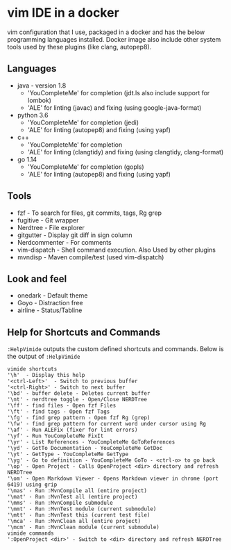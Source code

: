 # vim IDE in a docker
vim configuration that I use, packaged in a docker and has the below programming languages installed. Docker image
also include other system tools used by these plugins (like clang, autopep8).
## Languages
* java - version 1.8
	* 'YouCompleteMe' for completion (jdt.ls also include support for lombok)
	* 'ALE' for linting (javac) and fixing (using google-java-format)
* python 3.6
	* 'YouCompleteMe' for completion (jedi)
	* 'ALE' for linting (autopep8) and fixing (using yapf)
* c++
	* 'YouCompleteMe' for completion
	* 'ALE' for linting (clangtidy) and fixing (using clangtidy, clang-format)
* go 1.14
	* 'YouCompleteMe' for completion (gopls)
	* 'ALE' for linting (autopep8) and fixing (using yapf)

## Tools
* fzf - To search for files, git commits, tags, Rg grep
* fugitive - Git wrapper
* Nerdtree - File explorer
* gitgutter - Display git diff in sign column
* Nerdcommenter - For comments
* vim-dispatch - Shell command execution. Also Used by other plugins
* mvndisp - Maven compile/test (used vim-dispatch)

## Look and feel
* onedark - Default theme
* Goyo - Distraction free
* airline - Status/Tabline

## Help for Shortcuts and Commands
`:HelpVimide` outputs the custom defined shortcuts and commands.
Below is the output of `:HelpVimide`
```
vimide shortcuts
'\h'  - Display this help
'<ctrl-Left>'  - Switch to previous buffer
'<ctrl-Right>' - Switch to next buffer
'\bd' - buffer delete - Deletes current buffer
'\nt' - nerdtree toggle - Open/Close NERDTree
'\ff' - find files - Open fzf Files
'\ft' - find tags - Open fzf Tags
'\fg' - find grep pattern - Open fzf Rg (grep)
'\fw' - find grep pattern for current word under cursor using Rg
'\af' - Run ALEFix (fixer for lint errors)
'\yf' - Run YouCompleteMe FixIt
'\yr' - List References - YouCompleteMe GoToReferences
'\yd' - GotTo Documentation - YouCompleteMe GetDoc
'\yt' - GetType - YouCompleteMe GetType
'\yg' - Go to definition - YouCompleteMe GoTo - <ctrl-o> to go back
'\op' - Open Project - Calls OpenProject <dir> directory and refresh NERDTree
'\om' - Open Markdown Viewer - Opens Markdown viewer in chrome (port 6419) using grip 
'\mas' - Run :MvnCompile all (entire project)
'\mat' - Run :MvnTest all (entire project)
'\mms' - Run :MvnCompile submodule
'\mmt' - Run :MvnTest module (current submodule)
'\mtt' - Run :MvnTest this (current test file)
'\mca' - Run :MvnClean all (entire project)
'\mcm' - Run :MvnClean module (current submodule)
vimide commands
':OpenProject <dir>' - Switch to <dir> directory and refresh NERDTree
```
